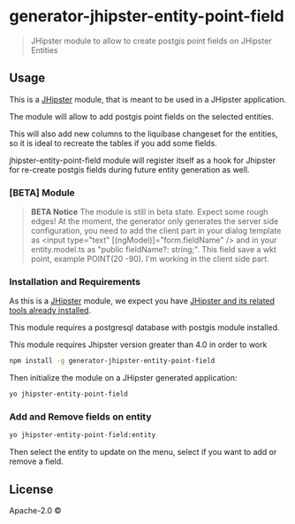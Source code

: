 # generator-jhipster-entity-point-field
> JHipster module to allow to create postgis point fields on JHipster Entities
## Usage

This is a [JHipster](http://jhipster.github.io/) module, that is meant to be used in a JHipster application.

The module will allow to add postgis point fields on the selected entities.

This will also add new columns to the liquibase changeset for the entities, so it is ideal to recreate the tables if you add some fields.

jhipster-entity-point-field module will register itself as a hook for Jhipster for re-create postgis fields during future entity generation as well.

### [BETA] Module
> **BETA Notice** The module is still in beta state. Expect some rough edges!
> At the moment, the generator only generates the server side configuration, you need to add the client part in your dialog template as <input type="text" [(ngModel)]="form.fieldName" /> and in your entity.model.ts as "public fieldName?: string;". This field save a wkt point, example POINT(20 -90).
I'm working in the client side part.

### Installation and Requirements

As this is a [JHipster](http://jhipster.github.io/) module, we expect you have [JHipster and its related tools already installed](http://jhipster.github.io/installation.html).

This module requires a postgresql database with postgis module installed.

This module requires Jhipster version greater than 4.0 in order to work

```bash
npm install -g generator-jhipster-entity-point-field
```

Then initialize the module on a JHipster generated application:

```bash
yo jhipster-entity-point-field
```

### Add and Remove fields on entity

```bash
yo jhipster-entity-point-field:entity
```
Then select the entity to update on the menu, select if you want to add or remove a field.

## License

Apache-2.0 ©

